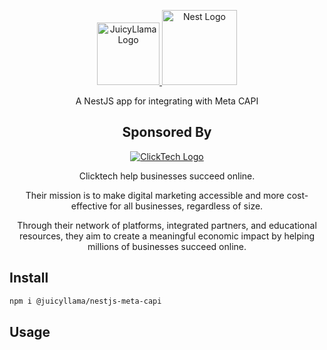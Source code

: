 <p align="center">
  <a href="https://juicyllama.com/" target="_blank">
    <img src="https://juicyllama.com/assets/images/icon.png" width="100" alt="JuicyLlama Logo" />
  </a>
  <a href="http://nestjs.com/" target="blank"><img src="https://nestjs.com/img/logo-small.svg" width="120" alt="Nest Logo" /></a>
</p>

<p align="center">
A NestJS app for integrating with Meta CAPI
</p>

<h2 align="center">
Sponsored By
</h2>

<p align="center">
  <a href="https://clicktech.com/" target="_blank">
    <img src="https://clicktech.com/wp-content/uploads/2024/07/clicktech-logo.png" alt="ClickTech Logo" />
  </a>
</p>
<p align="center">
Clicktech help businesses succeed online.
</p>
<p align="center">
Their mission is to make digital marketing accessible and more cost-effective for all businesses, regardless of size.
</p>
<p align="center">
Through their network of platforms, integrated partners, and educational resources, they aim to create a meaningful economic impact by helping millions of businesses succeed online.
</p>

## Install

```bash
npm i @juicyllama/nestjs-meta-capi
```

## Usage